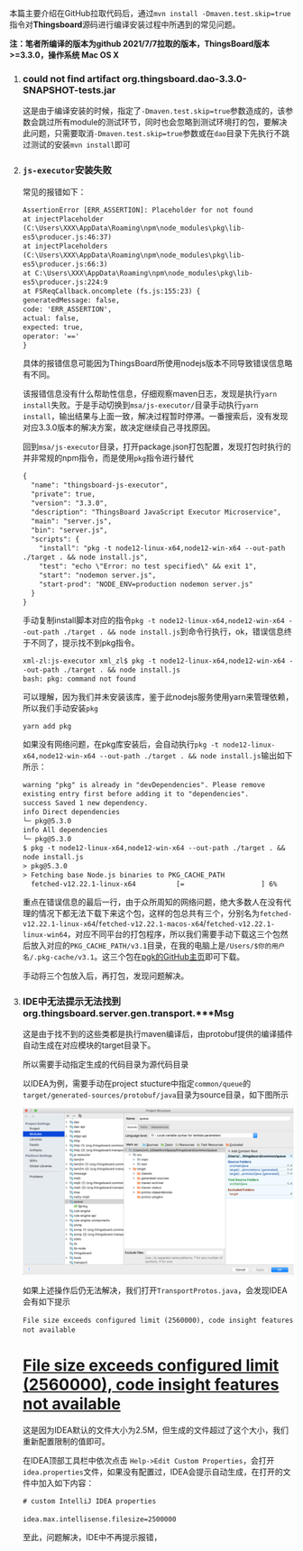 本篇主要介绍在GitHub拉取代码后，通过`mvn install -Dmaven.test.skip=true`指令对**Thingsboard**源码进行编译安装过程中所遇到的常见问题。

**注：笔者所编译的版本为github 2021/7/7拉取的版本，ThingsBoard版本>=3.3.0，操作系统 Mac OS X**

1. ### could not find artifact org.thingsboard.dao-3.3.0-SNAPSHOT-tests.jar

   这是由于编译安装的时候，指定了`-Dmaven.test.skip=true`参数造成的，该参数会跳过所有module的测试环节，同时也会忽略到测试环境打的包，要解决此问题，只需要取消`-Dmaven.test.skip=true`参数或在`dao`目录下先执行不跳过测试的安装`mvn install`即可

2. ### `js-executor`安装失败

   常见的报错如下：

   ```
   AssertionError [ERR_ASSERTION]: Placeholder for not found
   at injectPlaceholder (C:\Users\XXX\AppData\Roaming\npm\node_modules\pkg\lib-es5\producer.js:46:37)
   at injectPlaceholders (C:\Users\XXX\AppData\Roaming\npm\node_modules\pkg\lib-es5\producer.js:66:3)
   at C:\Users\XXX\AppData\Roaming\npm\node_modules\pkg\lib-es5\producer.js:224:9
   at FSReqCallback.oncomplete (fs.js:155:23) {
   generatedMessage: false,
   code: 'ERR_ASSERTION',
   actual: false,
   expected: true,
   operator: '=='
   }
   ```

   具体的报错信息可能因为ThingsBoard所使用nodejs版本不同导致错误信息略有不同。

   该报错信息没有什么帮助性信息，仔细观察maven日志，发现是执行`yarn install`失败。于是手动切换到`msa/js-executor/`目录手动执行`yarn install`，输出结果与上面一致，解决过程暂时停滞。一番搜索后，没有发现对应3.3.0版本的解决方案，故决定继续自己寻找原因。

   回到`msa/js-executor`目录，打开package.json打包配置，发现打包时执行的并非常规的npm指令，而是使用`pkg`指令进行替代

   ```
   {
     "name": "thingsboard-js-executor",
     "private": true,
     "version": "3.3.0",
     "description": "ThingsBoard JavaScript Executor Microservice",
     "main": "server.js",
     "bin": "server.js",
     "scripts": {
       "install": "pkg -t node12-linux-x64,node12-win-x64 --out-path ./target . && node install.js",
       "test": "echo \"Error: no test specified\" && exit 1",
       "start": "nodemon server.js",
       "start-prod": "NODE_ENV=production nodemon server.js"
     }
   }
   ```

   手动复制install脚本对应的指令`pkg -t node12-linux-x64,node12-win-x64 --out-path ./target . && node install.js`到命令行执行，ok，错误信息终于不同了，提示找不到pkg指令。

   ```
   xml-zl:js-executor xml_zl$ pkg -t node12-linux-x64,node12-win-x64 --out-path ./target . && node install.js
   bash: pkg: command not found
   ```

   可以理解，因为我们并未安装该库，鉴于此nodejs服务使用yarn来管理依赖，所以我们手动安装`pkg`

   ```
   yarn add pkg
   ```

   如果没有网络问题，在pkg库安装后，会自动执行`pkg -t node12-linux-x64,node12-win-x64 --out-path ./target . && node install.js`输出如下所示：

   ```
   warning "pkg" is already in "devDependencies". Please remove existing entry first before adding it to "dependencies".
   success Saved 1 new dependency.
   info Direct dependencies
   └─ pkg@5.3.0
   info All dependencies
   └─ pkg@5.3.0
   $ pkg -t node12-linux-x64,node12-win-x64 --out-path ./target . && node install.js
   > pkg@5.3.0
   > Fetching base Node.js binaries to PKG_CACHE_PATH
     fetched-v12.22.1-linux-x64          [=                   ] 6%
   ```

   重点在错误信息的最后一行，由于众所周知的网络问题，绝大多数人在没有代理的情况下都无法下载下来这个包，这样的包总共有三个，分别名为`fetched-v12.22.1-linux-x64`/`fetched-v12.22.1-macos-x64`/`fetched-v12.22.1-linux-win64`，对应不同平台的打包程序，所以我们需要手动下载这三个包然后放入对应的`PKG_CACHE_PATH/v3.1`目录，在我的电脑上是`/Users/$你的用户名/.pkg-cache/v3.1`。这三个包在[pgk的GitHub主页](https://github.com/vercel/pkg-fetch/releases)即可下载。

   手动将三个包放入后，再打包，发现问题解决。

3. ### IDE中无法提示无法找到org.thingsboard.server.gen.transport.***Msg

   这是由于找不到的这些类都是执行maven编译后，由protobuf提供的编译插件自动生成在对应模块的target目录下。

   所以需要手动指定生成的代码目录为源代码目录

   以IDEA为例，需要手动在project stucture中指定`common/queue`的`target/generated-sources/protobuf/java`目录为source目录，如下图所示

   <img src="https://github.com/scybZhangliang/thingsboard_guide/blob/master/img/spec_source.png"/>

   如果上述操作后仍无法解决，我们打开`TransportProtos.java`，会发现IDEA会有如下提示

   `File size exceeds configured limit (2560000), code insight features not available`

   # [File size exceeds configured limit (2560000), code insight features not available](https://stackoverflow.com/questions/23057988/file-size-exceeds-configured-limit-2560000-code-insight-features-not-availabl)

   这是因为IDEA默认的文件大小为2.5M，但生成的文件超过了这个大小，我们重新配置限制的值即可。

   在IDEA顶部工具栏中依次点击 `Help->Edit Custom Properties`，会打开`idea.properties`文件，如果没有配置过，IDEA会提示自动生成，在打开的文件中加入如下内容：

   ```
   # custom IntelliJ IDEA properties
   
   idea.max.intellisense.filesize=2500000
   ```

   至此，问题解决，IDE中不再提示报错，